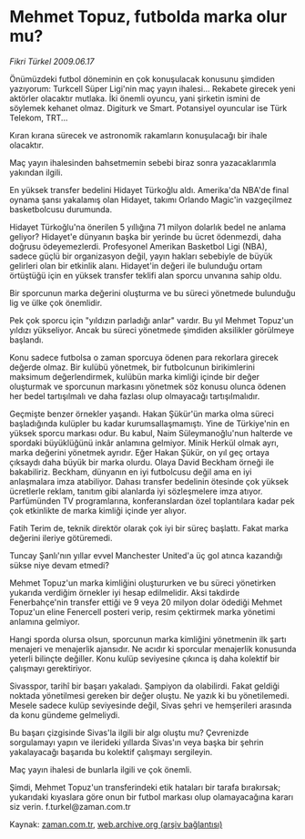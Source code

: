 # Mehmet Topuz, futbolda marka olur mu?

*Fikri Türkel 2009.06.17*

<tr><td class="metin" colspan="2" style="padding-top: 20px; padding-left: 5px; padding-right: 10px;">Önümüzdeki futbol döneminin en çok konuşulacak konusunu şimdiden yazıyorum: Turkcell Süper Ligi'nin maç yayın ihalesi... Rekabete girecek yeni aktörler olacaktır mutlaka. İki önemli oyuncu, yani şirketin ismini de söylemek kehanet olmaz. Digiturk ve Smart. Potansiyel oyuncular ise Türk Telekom, TRT...</td></tr><tr><td class="metin" colspan="2" style="padding-top: 20px; padding-left: 5px; padding-right: 10px;"><p> Kıran kırana sürecek ve astronomik rakamların konuşulacağı bir ihale olacaktır.
<p> Maç yayın ihalesinden bahsetmemin sebebi biraz sonra yazacaklarımla yakından ilgili.
<p> En yüksek transfer bedelini Hidayet Türkoğlu aldı. Amerika'da NBA'de final oynama şansı yakalamış olan Hidayet, takımı Orlando Magic'in vazgeçilmez basketbolcusu durumunda.
<p> Hidayet Türkoğlu'na önerilen 5 yıllığına 71 milyon dolarlık bedel ne anlama geliyor? Hidayet'e dünyanın başka bir yerinde bu ücret ödenmezdi, daha doğrusu ödeyemezlerdi. Profesyonel Amerikan Basketbol Ligi (NBA), sadece güçlü bir organizasyon değil, yayın hakları sebebiyle de büyük gelirleri olan bir etkinlik alanı. Hidayet'in değeri ile bulunduğu ortam örtüştüğü için en yüksek transfer teklifi alan sporcu unvanına sahip oldu.
<p> Bir sporcunun marka değerini oluşturma ve bu süreci yönetmede bulunduğu lig ve ülke çok önemlidir.
<p> Pek çok sporcu için "yıldızın parladığı anlar" vardır. Bu yıl Mehmet Topuz'un yıldızı yükseliyor. Ancak bu süreci yönetmede şimdiden aksilikler görülmeye başlandı.
<p> Konu sadece futbolsa o zaman sporcuya ödenen para rekorlara girecek değerde olmaz. Bir kulübü yönetmek, bir futbolcunun birikimlerini maksimum değerlendirmek, kulübün marka kimliği içinde bir değer oluşturmak ve sporcunun markasını yönetmek söz konusu olunca ödenen her bedel tartışılmalı ve daha fazlası olup olmayacağı tartışılmalıdır.
<p> Geçmişte benzer örnekler yaşandı. Hakan Şükür'ün marka olma süreci başladığında kulüpler bu kadar kurumsallaşmamıştı. Yine de Türkiye'nin en yüksek sporcu markası odur. Bu kabul, Naim Süleymanoğlu'nun halterde ve spordaki büyüklüğünü inkâr anlamına gelmiyor. Minik Herkül olmak ayrı, marka değerini yönetmek ayrıdır. Eğer Hakan Şükür, on yıl geç ortaya çıksaydı daha büyük bir marka olurdu. Olaya David Beckham örneği ile bakabiliriz. Beckham, dünyanın en iyi futbolcusu değil ama en iyi anlaşmalara imza atabiliyor. Dahası transfer bedelinin ötesinde çok yüksek ücretlerle reklam, tanıtım gibi alanlarda iyi sözleşmelere imza atıyor. Parfümünden TV programlarına, konferanslardan özel toplantılara kadar pek çok etkinlikte de marka kimliği içinde yer alıyor.
<p> Fatih Terim de, teknik direktör olarak çok iyi bir süreç başlattı. Fakat marka değerini ileriye götüremedi.
<p> Tuncay Şanlı'nın yıllar evvel Manchester United'a üç gol atınca kazandığı sükse niye devam etmedi?
<p> Mehmet Topuz'un marka kimliğini oluştururken ve bu süreci yönetirken yukarıda verdiğim örnekler iyi hesap edilmelidir. Aksi takdirde Fenerbahçe'nin transfer ettiği ve 9 veya 20 milyon dolar ödediği Mehmet Topuz'un eline Fenercell posteri verip, resim çektirmek marka yönetimi anlamına gelmiyor.
<p> Hangi sporda olursa olsun, sporcunun marka kimliğini yönetmenin ilk şartı menajeri ve menajerlik ajansıdır. Ne acıdır ki sporcular menajerlik konusunda yeterli bilinçte değiller. Konu kulüp seviyesine çıkınca iş daha kolektif bir çalışmayı gerektiriyor.
<p> Sivasspor, tarihî bir başarı yakaladı. Şampiyon da olabilirdi. Fakat geldiği noktada yönetilmesi gereken bir değer oluştu. Ne yazık ki bu yönetilemedi. Mesele sadece kulüp seviyesinde değil, Sivas şehri ve hemşerileri arasında da konu gündeme gelmeliydi.
<p> Bu başarı çizgisinde Sivas'la ilgili bir algı oluştu mu? Çevrenizde sorgulamayı yapın ve ilerideki yıllarda Sivas'ın veya başka bir şehrin yakalayacağı başarıda bu kolektif çalışmayı sergileyin.
<p> Maç yayın ihalesi de bunlarla ilgili ve çok önemli.
<p> Şimdi, Mehmet Topuz'un transferindeki etik hataları bir tarafa bırakırsak; yukarıdaki kıyaslara göre onun bir futbol markası olup olamayacağına kararı siz verin. f.turkel@zaman.com.tr<br/></p></p></p></p></p></p></p></p></p></p></p></p></p></p></p></p></td></tr>

Kaynak: [zaman.com.tr](http://zaman.com.tr/yazar.do?yazino=859831), [web.archive.org (arşiv bağlantısı)](http://web.archive.org/web/20090809163751/http://www.zaman.com.tr:80/yazar.do?yazino=859831)
